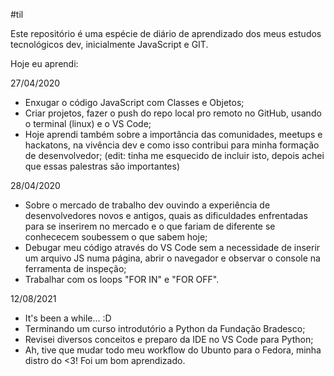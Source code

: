 #til

Este repositório é uma espécie de diário de aprendizado dos meus estudos tecnológicos dev, inicialmente JavaScript e GIT.

Hoje eu aprendi:

27/04/2020
- Enxugar o código JavaScript com Classes e Objetos;
- Criar projetos, fazer o push do repo local pro remoto no GitHub, usando o terminal (linux) e o VS Code;
- Hoje aprendi também sobre a importância das comunidades, meetups e hackatons, na vivência dev e como isso contribui para minha formação de desenvolvedor; (edit: tinha me esquecido de incluir isto, depois achei que essas palestras são importantes)

28/04/2020
- Sobre o mercado de trabalho dev ouvindo a experiência de desenvolvedores novos e antigos, quais as dificuldades enfrentadas para se inserirem no mercado e o que fariam de diferente se conhececem soubessem o que sabem hoje;
- Debugar meu código através do VS Code sem a necessidade de inserir um arquivo JS numa página, abrir o navegador e observar o console na ferramenta de inspeção;
- Trabalhar com os loops "FOR IN" e "FOR OFF".

12/08/2021
- It's been a while... :D
- Terminando um curso introdutório a Python da Fundação Bradesco;
- Revisei diversos conceitos e preparo da IDE no VS Code para Python;
- Ah, tive que mudar todo meu workflow do Ubunto para o Fedora, minha distro do <3! Foi um bom aprendizado.
